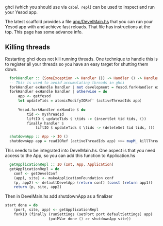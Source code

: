ghci (which you should use via `cabal repl`) can be used to inspect and run your Yesod app.

The latest scaffold provides a file [app/DevelMain.hs](https://github.com/yesodweb/yesod-scaffold/blob/postgres/app/DevelMain.hs) that you can run your Yesod app with and achieve fast reloads.
That file has instructions at the top. This page has some advance info.

## Killing threads

Restarting ghci does not kill running threads. One technique to handle this is to register all your threads so you have an easy target for shutting them down.


``` haskell
  forkHandler :: (SomeException -> Handler ()) -> Handler () -> Handler ()
  -- This is used to avoid accumulating threads in ghci
  forkHandler exHandle handler | not development = Yesod.forkHandler exHandle handler
  forkHandler exHandle handler | otherwise = do
      app <- getYesod
      let updateTids = atomicModifyIORef' (activeThreadIds app)
  
      Yesod.forkHandler exHandle $ do
          tid <- myThreadId
          liftIO $ updateTids $ \tids -> (insertSet tid tids, ()) 
          finally handler $
              liftIO $ updateTids $ \tids -> (deleteSet tid tids, ())

  shutdownApp :: App -> IO ()
  shutdownApp app = readIORef (activeThreadIds app) >>= mapM_ killThread
```

This needs to be integrated into DevelMain.hs.
One aspect is that you need access to the App, so you can add this function to Application.hs

``` haskell
  getApplicationRepl :: IO (Int, App, Application)
  getApplicationRepl = do
    conf <- getDevelConf
    (app1, site) <- makeApplicationFoundation conf
    (p, app2) <- defaultDevelApp (return conf) (const (return app1))
    return (p, site, app2)
```

Then in DevelMain.hs add shutdownApp as a finalizer

``` haskell
start done = do
    (port, site, app) <- getApplicationRepl
    forkIO (finally (runSettings (setPort port defaultSettings) app)
                    (putMVar done () >> shutdownApp site))
```